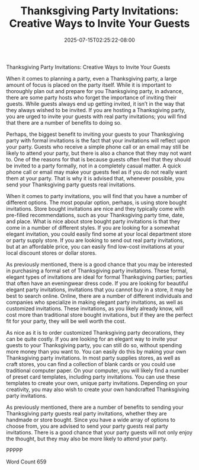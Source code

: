 ﻿---
title: "Thanksgiving Party Invitations:  Creative Ways to Invite Your Guests"
date: 2025-07-15T02:25:22-08:00
description: "Thanksgiving Party Articles Tips for Web Success"
featured_image: "/images/Thanksgiving Party Articles.jpg"
tags: ["Thanksgiving Party Articles"]
---

Thanksgiving Party Invitations:  Creative Ways to Invite Your Guests

When it comes to planning a party, even a Thanksgiving party, a large amount of focus is placed on the party itself. While it is important to thoroughly plan out and prepare for you Thanksgiving party, in advance, there are some party hosts who forget the importance of inviting their guests. While guests always end up getting invited, it isn’t in the way that they always wished to be invited. If you are hosting a Thanksgiving party, you are urged to invite your guests with real party invitations; you will find that there are a number of benefits to doing so.

Perhaps, the biggest benefit to inviting your guests to your Thanksgiving party with formal invitations is the fact that your invitations will reflect upon your party.  Guests who receive a simple phone call or an email may still be likely to attend your party, but there is also a chance that they may not want to. One of the reasons for that is because guests often feel that they should be invited to a party formally, not in a completely casual matter. A quick phone call or email may make your guests feel as if you do not really want them at your party. That is why it is advised that, whenever possible, you send your Thanksgiving party guests real invitations.

When it comes to party invitations, you will find that you have a number of different options.  The most popular option, perhaps, is using store bought invitations. Store bought invitations are nice and they typically come with pre-filled recommendations, such as your Thanksgiving party time, date, and place.  What is nice about store bought party invitations is that they come in a number of different styles.  If you are looking for a somewhat elegant invitation, you could easily find some at your local department store or party supply store.  If you are looking to send out real party invitations, but at an affordable price, you can easily find low-cost invitations at your local discount stores or dollar stores.

As previously mentioned, there is a good chance that you may be interested in purchasing a formal set of Thanksgiving party invitations. These formal, elegant types of invitations are ideal for formal Thanksgiving parties; parties that often have an eveningwear dress code.  If you are looking for beautiful elegant party invitations, invitations that you cannot buy in a store, it may be best to search online.  Online, there are a number of different individuals and companies who specialize in making elegant party invitations, as well as customized invitations. These invitations, as you likely already know, will cost more than traditional store bought invitations, but if they are the perfect fit for your party, they will be well worth the cost.

As nice as it is to order customized Thanksgiving party decorations, they can be quite costly. If you are looking for an elegant way to invite your guests to your Thanksgiving party, you can still do so, without spending more money than you want to.  You can easily do this by making your own Thanksgiving party invitations.  In most party supplies stores, as well as craft stores, you can find a collection of blank cards or you could use traditional computer paper.  On your computer, you will likely find a number of preset card templates, including party invitations. You can use these templates to create your own, unique party invitations.  Depending on your creativity, you may also wish to create your own handcrafted Thanksgiving party invitations.

As previously mentioned, there are a number of benefits to sending your Thanksgiving party guests real party invitations, whether they are handmade or store bought.  Since you have a wide array of options to choose from, you are advised to send your party guests real party invitations. There is a good chance that your party guests will not only enjoy the thought, but they may also be more likely to attend your party.

PPPPP

Word Count 659

